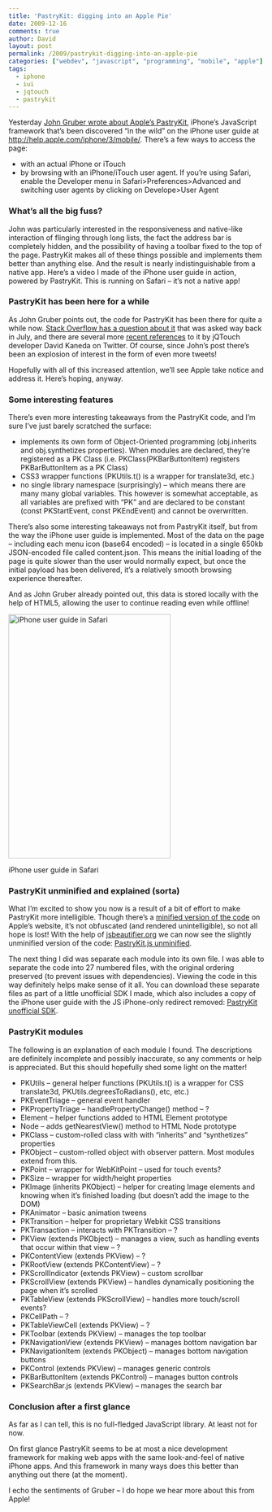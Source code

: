 ```yaml
---
title: 'PastryKit: digging into an Apple Pie'
date: 2009-12-16
comments: true
author: David
layout: post
permalink: /2009/pastrykit-digging-into-an-apple-pie
categories: ["webdev", "javascript", "programming", "mobile", "apple"]
tags:
  - iphone
  - iui
  - jqtouch
  - pastrykit
---
```

Yesterday [John Gruber wrote about Apple&#8217;s PastryKit][1], iPhone&#8217;s JavaScript framework that&#8217;s been discovered &#8220;in the wild&#8221; on the iPhone user guide at <http://help.apple.com/iphone/3/mobile/>. There&#8217;s a few ways to access the page:

*   with an actual iPhone or iTouch
*   by browsing with an iPhone/iTouch user agent. If you&#8217;re using Safari, enable the Developer menu in Safari>Preferences>Advanced and switching user agents by clicking on Develope>User Agent

### What&#8217;s all the big fuss?

John was particularly interested in the responsiveness and native-like interaction of flinging through long lists, the fact the address bar is completely hidden, and the possibility of having a toolbar fixed to the top of the page. PastryKit makes all of these things possible and implements them better than anything else. And the result is nearly indistinguishable from a native app. Here&#8217;s a video I made of the iPhone user guide in action, powered by PastryKit. This is running on Safari &#8211; it&#8217;s not a native app!

<div style="align: center; margin: 1em auto; width: 640px;">
</div>

### PastryKit has been here for a while

As John Gruber points out, the code for PastryKit has been there for quite a while now. [Stack Overflow has a question about it][2] that was asked way back in July, and there are several more [recent references][3] to it by jQTouch developer David Kaneda on Twitter. Of course, since John&#8217;s post there&#8217;s been an explosion of interest in the form of even more tweets!

Hopefully with all of this increased attention, we&#8217;ll see Apple take notice and address it. Here&#8217;s hoping, anyway.

### Some interesting features

There&#8217;s even more interesting takeaways from the PastryKit code, and I&#8217;m sure I&#8217;ve just barely scratched the surface:

*   implements its own form of Object-Oriented programming (obj.inherits and obj.synthetizes properties). When modules are declared, they&#8217;re registered as a PK Class (i.e. PKClass(PKBarButtonItem) registers PKBarButtonItem as a PK Class)
*   CSS3 wrapper functions (PKUtils.t() is a wrapper for translate3d, etc.)
*   no single library namespace (surprisingly) &#8211; which means there are many many global variables. This however is somewhat acceptable, as all variables are prefixed with &#8220;PK&#8221; and are declared to be constant (const PKStartEvent, const PKEndEvent) and cannot be overwritten.

There&#8217;s also some interesting takeaways not from PastryKit itself, but from the way the iPhone user guide is implemented. Most of the data on the page &#8211; including each menu icon (base64 encoded) &#8211; is located in a single 650kb JSON-encoded file called content.json. This means the initial loading of the page is quite slower than the user would normally expect, but once the initial payload has been delivered, it&#8217;s a relatively smooth browsing experience thereafter.

And as John Gruber already pointed out, this data is stored locally with the help of HTML5, allowing the user to continue reading even while offline!

<div id="attachment_75" style="width: 329px" class="wp-caption aligncenter">
  <img src="http://davidbcalhoun.com/wp-content/uploads/2009/12/apple-pastrykit.png" alt="iPhone user guide in Safari" title="iPhone user guide in Safari" width="319" height="480" class="size-full wp-image-75" /><p class="wp-caption-text">
    iPhone user guide in Safari
  </p>
</div>

### PastryKit unminified and explained (sorta)

What I&#8217;m excited to show you now is a result of a bit of effort to make PastryKit more intelligible. Though there&#8217;s a [minified version of the code][4] on Apple&#8217;s website, it&#8217;s not obfuscated (and rendered unintelligible), so not all hope is lost! With the help of [jsbeautifier.org][5] we can now see the slightly unminified version of the code: [PastryKit.js unminified][6].

The next thing I did was separate each module into its own file. I was able to separate the code into 27 numbered files, with the original ordering preserved (to prevent issues with dependencies). Viewing the code in this way definitely helps make sense of it all. You can download these separate files as part of a little unofficial SDK I made, which also includes a copy of the iPhone user guide with the JS iPhone-only redirect removed: [PastryKit unofficial SDK][7].

### PastryKit modules

The following is an explanation of each module I found. The descriptions are definitely incomplete and possibly inaccurate, so any comments or help is appreciated. But this should hopefully shed some light on the matter!

*   PKUtils &#8211; general helper functions (PKUtils.t() is a wrapper for CSS translate3d, PKUtils.degreesToRadians(), etc, etc.)
*   PKEventTriage &#8211; general event handler
*   PKPropertyTriage &#8211; handlePropertyChange() method &#8211; ?
*   Element &#8211; helper functions added to HTML Element prototype
*   Node &#8211; adds getNearestView() method to HTML Node prototype
*   PKClass &#8211; custom-rolled class with with &#8220;inherits&#8221; and &#8220;synthetizes&#8221; properties
*   PKObject &#8211; custom-rolled object with observer pattern. Most modules extend from this.
*   PKPoint &#8211; wrapper for WebKitPoint &#8211; used for touch events?
*   PKSize &#8211; wrapper for width/height properties
*   PKImage (inherits PKObject) &#8211; helper for creating Image elements and knowing when it&#8217;s finished loading (but doesn&#8217;t add the image to the DOM)
*   PKAnimator &#8211; basic animation tweens
*   PKTransition &#8211; helper for proprietary Webkit CSS transitions
*   PKTransaction &#8211; interacts with PKTransition &#8211; ?
*   PKView (extends PKObject) &#8211; manages a view, such as handling events that occur within that view &#8211; ?
*   PKContentView (extends PKView) &#8211; ?
*   PKRootView (extends PKContentView) &#8211; ?
*   PKScrollIndicator (extends PKView) &#8211; custom scrollbar
*   PKScrollView (extends PKView) &#8211; handles dynamically positioning the page when it&#8217;s scrolled
*   PKTableView (extends PKScrollView) &#8211; handles more touch/scroll events?
*   PKCellPath &#8211; ?
*   PKTableViewCell (extends PKView) &#8211; ?
*   PKToolbar (extends PKView) &#8211; manages the top toolbar
*   PKNavigationView (extends PKView) &#8211; manages bottom navigation bar
*   PKNavigationItem (extends PKObject) &#8211; manages bottom navigation buttons
*   PKControl (extends PKView) &#8211; manages generic controls
*   PKBarButtonItem (extends PKControl) &#8211; manages button controls
*   PKSearchBar.js (extends PKView) &#8211; manages the search bar

### Conclusion after a first glance

As far as I can tell, this is no full-fledged JavaScript library. At least not for now.

On first glance PastryKit seems to be at most a nice development framework for making web apps with the same look-and-feel of native iPhone apps. And this framework in many ways does this better than anything out there (at the moment).

I echo the sentiments of Gruber &#8211; I do hope we hear more about this from Apple!

 [1]: http://daringfireball.net/2009/12/pastrykit
 [2]: http://stackoverflow.com/questions/1143589/what-is-the-pastrykit-framework
 [3]: http://twitter.com/jQTouch/status/6146839190
 [4]: http://help.apple.com/iphone/3/mobile/dist/PastryKit-ug-compact.js
 [5]: http://jsbeautifier.org/
 [6]: http://davidbcalhoun.com/pastrykit/PastryKit.js
 [7]: http://davidbcalhoun.com/pastrykit/pastrykit-sdk.zip